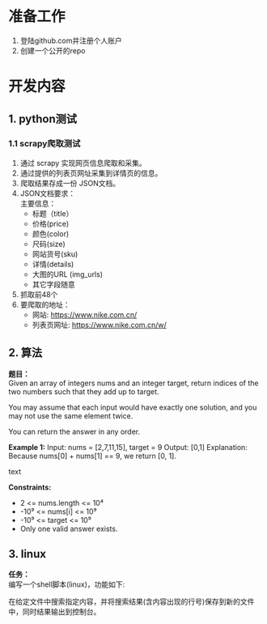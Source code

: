 # 准备工作

1. 登陆github.com并注册个人账户
2. 创建一个公开的repo

# 开发内容

## 1. python测试

### 1.1 scrapy爬取测试

1. 通过 scrapy 实现网页信息爬取和采集。
2. 通过提供的列表页网址采集到详情页的信息。
3. 爬取结果存成一份 JSON文档。
4. JSON文档要求：  
   主要信息：
   - 标题（title）
   - 价格(price)
   - 颜色(color)
   - 尺码(size)
   - 网站货号(sku)
   - 详情(details)
   - 大图的URL (img_urls)
   - 其它字段随意
5. 抓取前48个
6. 要爬取的地址：
   - 网站: https://www.nike.com.cn/
   - 列表页网址: https://www.nike.com.cn/w/

## 2. 算法

**题目：**  
Given an array of integers nums and an integer target, return indices of the two numbers such that they add up to target.

You may assume that each input would have exactly one solution, and you may not use the same element twice.

You can return the answer in any order.

**Example 1:**
Input: nums = [2,7,11,15], target = 9
Output: [0,1]
Explanation: Because nums[0] + nums[1] == 9, we return [0, 1].

text

**Constraints:**
- 2 <= nums.length <= 10⁴
- -10⁹ <= nums[i] <= 10⁹
- -10⁹ <= target <= 10⁹
- Only one valid answer exists.

## 3. linux

**任务：**  
编写一个shell脚本(linux)，功能如下:

在给定文件中搜索指定内容，并将搜索结果(含内容出现的行号)保存到新的文件中，同时结果输出到控制台。
